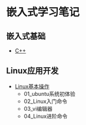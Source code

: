 # 嵌入式学习笔记

## 嵌入式基础
- [C++](CPP/CPP-Tutorial.md)

## Linux应用开发
- [Linux基本操作](Basic_Linux_operations/Basic_Linux_operations.md)
  - 01_ubuntu系统初体验
  - 02_Linux入门命令
  - 03_vi编辑器
  - 04_Linux进阶命令